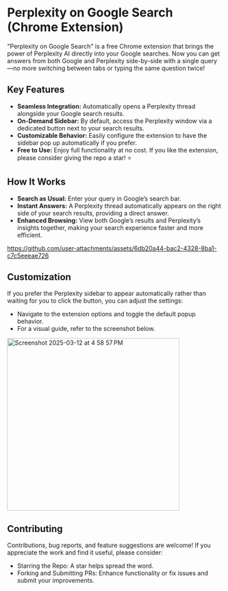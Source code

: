 # Perplexity on Google Search (Chrome Extension)

"Perplexity on Google Search" is a free Chrome extension that brings the power of Perplexity AI directly into your Google searches. Now you can get answers from both Google and Perplexity side-by-side with a single query—no more switching between tabs or typing the same question twice!

## Key Features
- <b>Seamless Integration:</b> Automatically opens a Perplexity thread alongside your Google search results.
- <b>On-Demand Sidebar:</b> By default, access the Perplexity window via a dedicated button next to your search results.
- <b>Customizable Behavior:</b> Easily configure the extension to have the sidebar pop up automatically if you prefer.
- <b>Free to Use:</b> Enjoy full functionality at no cost. If you like the extension, please consider giving the repo a star! ⭐

## How It Works
- <b>Search as Usual:</b> Enter your query in Google’s search bar.
- <b>Instant Answers:</b> A Perplexity thread automatically appears on the right side of your search results, providing a direct answer.
- <b>Enhanced Browsing:</b> View both Google’s results and Perplexity’s insights together, making your search experience faster and more efficient.


https://github.com/user-attachments/assets/6db20a44-bac2-4328-8ba1-c7c5eeeae726

## Customization
If you prefer the Perplexity sidebar to appear automatically rather than waiting for you to click the button, you can adjust the settings:
- Navigate to the extension options and toggle the default popup behavior.
- For a visual guide, refer to the screenshot below.
<img width="402" alt="Screenshot 2025-03-12 at 4 58 57 PM" src="https://github.com/user-attachments/assets/8d5a75f2-d63a-40cc-b262-7bbefc1d514f" />

## Contributing
Contributions, bug reports, and feature suggestions are welcome! If you appreciate the work and find it useful, please consider:
- Starring the Repo: A star helps spread the word.
- Forking and Submitting PRs: Enhance functionality or fix issues and submit your improvements.
